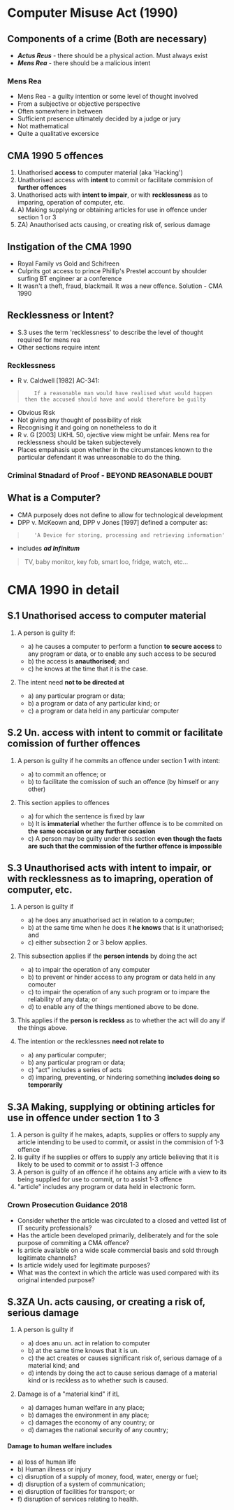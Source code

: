 # Computer Misuse Act (1990)

## Components of a crime (Both are necessary)

- ***Actus Reus*** - there should be a physical action. Must always exist
- ***Mens Rea*** - there should be a malicious intent

### Mens Rea

- Mens Rea - a guilty intention or some level of thought involved
- From a subjective or objective perspective
- Often somewhere in between
- Sufficient presence ultimately decided by a judge or jury
- Not mathematical
- Quite a qualitative excersice 

## CMA 1990 5 offences

1. Unathorised **access** to computer material (aka 'Hacking')
2. Unathorised access with **intent** to commit or facilitate commision of **further offences**
3. Unathorised acts with **intent to impair**, or with **recklessness** as to imparing, operation of computer, etc.
3. A) Making supplying or obtaining articles for use in offence under section 1 or 3
3. ZA) Anauthorised acts causing, or creating risk of, serious damage

## Instigation of the CMA 1990

- Royal Family vs Gold and Schifreen
- Culprits got access to prince Phillip's Prestel account by shoulder surfing BT engineer ar a conference
- It wasn't a theft, fraud, blackmail. It was a new offence. Solution - CMA 1990

## Recklessness or Intent?

- S.3 uses the term 'recklessness' to describe the level of thought required for mens rea
- Other sections require intent

### Recklessness

- R v. Caldwell [1982] AC-341:
>        If a reasonable man would have realised what would happen then the accused should have and would therefore be guilty
- Obvious Risk
- Not giving any thought of possibility of risk
- Recognising it and going on nonetheless to do it
- R v. G [2003] UKHL 50, ojective view might be unfair. Mens rea for recklessness should be taken subjectevely
- Places empahasis upon whether in the circumstances known to the particular defendant it was unreasonable to do the thing.

### Criminal Stnadard of Proof - BEYOND REASONABLE DOUBT

## What is a Computer?

- CMA purposely does not define to allow for technological development
- DPP v. McKeown and, DPP v Jones [1997] defined a computer as:
>        'A Device for storing, processing and retrieving information'
- includes ***ad Infinitum***
> TV, baby monitor, key fob, smart loo, fridge, watch, etc...

# CMA 1990 in detail

## S.1 Unathorised access to computer material

1. A person is guilty if:
    - a) he causes a computer to perform a function **to secure access** to any program or data, or to enable any such access to be secured
    - b) the access is **anauthorised**; and
    - c) he knows at the time that it is the case.

2. The intent need **not to be directed at**
    - a) any particular program or data;
    - b) a program or data of any particular kind; or
    - c) a program or data held in any particular computer

## S.2 Un. access with intent to commit or facilitate comission of further offences

1. A person is guilty if he commits an offence under section 1 with intent:
    - a) to commit an offence; or
    - b) to facilitate the comission of such an offence (by himself or any other)

2. This section applies to offences
    - a) for which the sentence is fixed by law
    - b) It is **immaterial** whether the further offence is to be commited on **the same occasion or any further occasion**
    - c) A person may be guilty under this section **even though the facts are such that the commission of the further offence is impossible**

## S.3 Unauthorised acts with intent to impair, or with recklessness as to imapring, operation of computer, etc.

1. A person is guilty if
    - a) he does any anuathorised act in relation to a computer;
    - b) at the same time when he does it **he knows** that is it unathorised; and
    - c) either subsection 2 or 3 below applies.

2. This subsection applies if the **person intends** by doing the act
    - a) to impair the operation of any computer
    - b) to prevent or hinder access to any program or data held in any comouter
    - c) to impair the operation of any such program or to impare the reliability of any data; or
    - d) to enable any of the things mentioned above to be done.

3. This applies if the **person is reckless** as to whether the act will do any if the things above.

4. The intention or the recklessnes **need not relate to**
    - a) any particular computer;
    - b) any particular program or data;
    - c) "act" includes a series of acts
    - d) imparing, preventing, or hindering something **includes doing so temporarily**

## S.3A Making, supplying or obtining articles for use in offence under section 1 to 3

1. A person is guilty if he makes, adapts, supplies or offers to supply any article intending to be used to commit, or assist in the commision of 1-3 offence
2. Is guilty if he supplies or offers to supply any article believing that it is likely to be used to commit or to assist 1-3 offence
3. A person is guilty of an offence if he obtains any article with a view to its being supplied for use to commit, or to assist 1-3 offence
4. "article" includes any program or data held in electronic form.

### Crown Prosecution Guidance 2018

- Consider whether the article was circulated to a closed and vetted list of IT security professionals?
- Has the article been developed primarily, deliberately and for the sole purpose of commiting a CMA offence?
- Is article available on a wide scale commercial basis and sold through legitimate channels?
- Is article widely used for legitimate purposes?
- What was the context in which the article was used compared with its original intended purpose?

## S.3ZA Un. acts causing, or creating a risk of, serious damage

1. A person is guilty if
    - a) does anu un. act in relation to computer
    - b) at the same time knows that it is un.
    - c) the act creates or causes significant risk of, serious damage of a material kind; and
    - d) intends by doing the act to cause serious damage of a material kind or is reckless as to whether such is caused.

2. Damage is of a "material kind" if itL
    - a) damages human welfare in any place;
    - b) damages the environment in any place;
    - c) damages the economy of any country; or
    - d) damages the national security of any country;

#### Damage to human welfare includes
- a) loss of human life
- b) Human illness or injury
- c) disruption of a supply of money, food, water, energy or fuel;
- d) disruption of a system of communication;
- e) disruption of facilities for transport; or
- f) disruption of services relating to health.